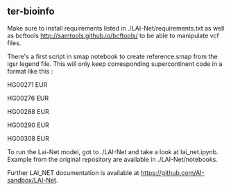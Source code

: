 ## ter-bioinfo
Make sure to install requirements listed in ./LAI-Net/requirements.txt as well as bcftools http://samtools.github.io/bcftools/ to be able to manipulate vcf files.

There's a first script in smap notebook to create reference.smap from the igsr legend file. This will only keep corresponding supercontinent code in a format like this :

HG00271	EUR 

HG00276	EUR

HG00288	EUR

HG00290	EUR

HG00308	EUR

To run the Lai-Net model, got to ./LAI-Net and take a look at lai_net.ipynb. Example from the original repository are available in ./LAI-Net/notebooks.

Further LAI_NET documentation is available at https://github.com/AI-sandbox/LAI-Net.

